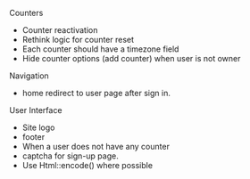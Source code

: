
Counters
- Counter reactivation
- Rethink logic for counter reset
- Each counter should have a timezone field
- Hide counter options (add counter) when user is not owner

Navigation
- home redirect to user page after sign in.

User Interface
- Site logo
- footer
- When a user does not have any counter
- captcha for sign-up page.
- Use Html::encode() where possible